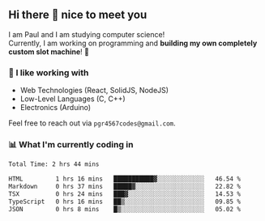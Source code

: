 ## Hi there 👋 nice to meet you

I am Paul and I am studying computer science!  
Currently, I am working on programming and **building my own completely custom slot machine**! 🎰

### 🔭 I like working with
- Web Technologies (React, SolidJS, NodeJS)
- Low-Level Languages (C, C++)
- Electronics (Arduino)

Feel free to reach out via `pgr4567codes@gmail.com`.

### 📊 What I'm currently coding in
<!--START_SECTION:waka-->

```txt
Total Time: 2 hrs 44 mins

HTML         1 hrs 16 mins   ███████████▓░░░░░░░░░░░░░   46.54 %
Markdown     0 hrs 37 mins   █████▓░░░░░░░░░░░░░░░░░░░   22.82 %
TSX          0 hrs 24 mins   ███▓░░░░░░░░░░░░░░░░░░░░░   14.53 %
TypeScript   0 hrs 16 mins   ██▒░░░░░░░░░░░░░░░░░░░░░░   09.85 %
JSON         0 hrs 8 mins    █▒░░░░░░░░░░░░░░░░░░░░░░░   05.02 %
```

<!--END_SECTION:waka-->
